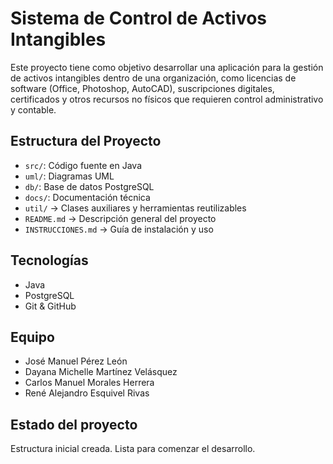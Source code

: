 # Sistema de Control de Activos Intangibles

Este proyecto tiene como objetivo desarrollar una aplicación para la gestión de activos intangibles dentro de una organización, como licencias de software (Office, Photoshop, AutoCAD), suscripciones digitales, certificados y otros recursos no físicos que requieren control administrativo y contable.

## Estructura del Proyecto
- `src/`: Código fuente en Java
- `uml/`: Diagramas UML
- `db/`: Base de datos PostgreSQL
- `docs/`: Documentación técnica
- `util/` → Clases auxiliares y herramientas reutilizables
- `README.md` → Descripción general del proyecto
- `INSTRUCCIONES.md` → Guía de instalación y uso

## Tecnologías
- Java
- PostgreSQL
- Git & GitHub

## Equipo
- José Manuel Pérez León
- Dayana Michelle Martínez Velásquez 
- Carlos Manuel Morales Herrera
- René Alejandro Esquivel Rivas

## Estado del proyecto

Estructura inicial creada. Lista para comenzar el desarrollo.

